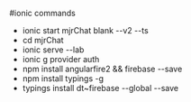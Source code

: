 #ionic commands
* ionic start mjrChat blank --v2 --ts
* cd mjrChat
* ionic serve --lab
* ionic g provider auth
* npm install angularfire2 && firebase --save
* npm install typings -g
* typings install dt~firebase --global --save
